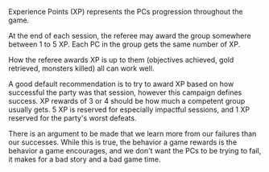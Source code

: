 Experience Points (XP) represents the PCs progression throughout the game. 

At the end of each session, the referee may award the group somewhere between 1 to 5 XP. Each PC in the group gets the same number of XP.

How the referee awards XP is up to them (objectives achieved, gold retrieved, monsters killed) all can work well.

A good default recommendation is to try to award XP based on how successful the party was that session, however this campaign defines success. XP rewards of 3 or 4 should be how much a competent group usually gets. 5 XP is reserved for especially impactful sessions, and 1 XP reserved for the party's worst defeats.

There is an argument to be made that we learn more from our failures than our successes. While this is true, the behavior a game rewards is the behavior a game encourages, and we don't want the PCs to be trying to fail, it makes for a bad story and a bad game time.